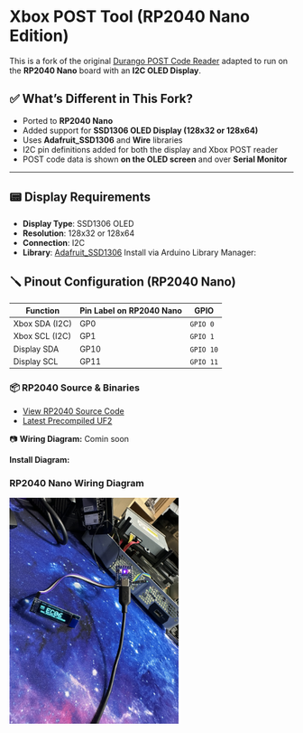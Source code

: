 # Xbox POST Tool (RP2040 Nano Edition)

This is a fork of the original [Durango POST Code Reader](https://github.com/XboxOneResearch/PicoDurangoPOST) adapted to run on the **RP2040 Nano** board with an **I2C OLED Display**.

## ✅ What’s Different in This Fork?

- Ported to **RP2040 Nano**
- Added support for **SSD1306 OLED Display (128x32 or 128x64)**
- Uses **Adafruit_SSD1306** and **Wire** libraries
- I2C pin definitions added for both the display and Xbox POST reader
- POST code data is shown **on the OLED screen** and over **Serial Monitor**

---

## 📟 Display Requirements

- **Display Type**: SSD1306 OLED
- **Resolution**: 128x32 or 128x64
- **Connection**: I2C
- **Library**: [Adafruit_SSD1306](https://github.com/adafruit/Adafruit_SSD1306)
Install via Arduino Library Manager:

## 🪛 Pinout Configuration (RP2040 Nano)

| Function        | Pin Label on RP2040 Nano | GPIO  |
|----------------|--------------------------|--------|
| Xbox SDA (I2C) | GP0                       | `GPIO 0` |
| Xbox SCL (I2C) | GP1                       | `GPIO 1` |
| Display SDA    | GP10                      | `GPIO 10` |
| Display SCL    | GP11                      | `GPIO 11` |

### 📦 RP2040 Source & Binaries

- [View RP2040 Source Code](https://github.com/coolshrimp/Xbox-POST-tool/tree/main/RP2040%20Nano%20(Source%20Code))
- [Latest Precompiled UF2](https://github.com/coolshrimp/Xbox-POST-tool/releases/latest)

📷 **Wiring Diagram:**
Comin soon


**Install Diagram:**
<h3>RP2040 Nano Wiring Diagram</h3>
<img src="https://raw.githubusercontent.com/coolshrimp/Xbox-POST-tool/main/RP2040%20Nano%20(Source%20Code)/rp2040Nano.JPEG" width="300"/>


